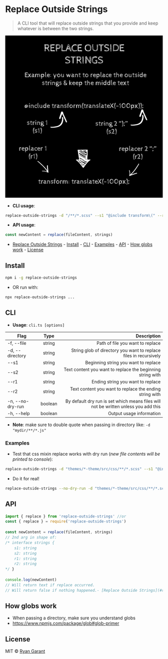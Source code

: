 # Replace Outside Strings

> A CLI tool that will replace outside strings that you provide and keep whatever is between the two strings.

![demo](assets/replace-outside-strings.png)

- **CLI usage**:

```bash
replace-outside-strings -d "/**/*.scss" --s1 "@include transform\(" --r1 "transform: " --s2 "\);" --r2 ";"
```

- **API usage**:

```javascript
const newContent = replace(fileContent, strings)
```

- [Replace Outside Strings](#replace-outside-strings) - [Install](#install) - [CLI](#cli) - [Examples](#examples) - [API](#api) - [How globs work](#how-globs-work) - [License](#license)

## Install

```bash
npm i -g replace-outside-strings
```

- OR run with:

```bash
npx replace-outside-strings ...
```

## CLI

- **Usage**: `cli.ts [options]`

| Flag             |  Type   |                                                                         Description |
| ---------------- | :-----: | ----------------------------------------------------------------------------------: |
| -f, --file       | string  |                                                    Path of file you want to replace |
| -d, --directory  | string  |                   String glob of directory you want to replace files in recursively |
| --s1             | string  |                                                Beginning string you want to replace |
| --s2             | string  |                          Text content you want to replace the beginning string with |
| --r1             | string  |                                                   Ending string you want to replace |
| --r2             | string  |                             Text content you want to replace the ending string with |
| -n, --no-dry-run | boolean | By default dry run is set which means files will not be written unless you add this |
| -h, --help       | boolean |                                                            Output usage information |

- **Note**: make sure to double quote when passing in directory like: `-d "mydir/**/*.js"`

### Examples

- Test that css mixin replace works with dry run (_new file contents will be printed to console_):

```bash
replace-outside-strings -d "themes/*-theme/src/css/**/*.scss" --s1 "@include transform\(" --r1 "transform: " --s2 "\);" --r2 ";"
```

- Do it for real!

```bash
replace-outside-strings --no-dry-run -d "themes/*-theme/src/css/**/*.scss" --s1 "@include transform\(" --r1 "transform: " --s2 "\);" --r2 ";"
```

## API

```javascript
import { replace } from 'replace-outside-strings' //or
const { replace } = require('replace-outside-strings')

const newContent = replace(fileContent, strings)
// 2nd arg in shape of:
/* interface strings {
 	s1: string
 	s2: string
 	r1: string
 	r2: string
*/ }

console.log(newContent)
// Will return text if replace occurred.
// Will return false if nothing happened.- [Replace Outside Strings](#replace-outside-strings)
```

## How globs work

- When passing a directory, make sure you understand globs
- https://www.npmjs.com/package/glob#glob-primer

## License

MIT © [Ryan Garant](https://rhino.codes)
